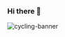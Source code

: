 ### Hi there 👋

<img src="https://res.cloudinary.com/daq5feofb/image/upload/v1702118353/Joshua_Mayhew_2_wjeq1r.png" 
alt="cycling-banner" style="width=100%">

<!--
**jmayheww/jmayheww** is a ✨ _special_ ✨ repository because its `README.md` (this file) appears on your GitHub profile.

Here are some ideas to get you started:

- 🔭 I’m currently working on ...
- 🌱 I’m currently learning ...
- 👯 I’m looking to collaborate on ...
- 🤔 I’m looking for help with ...
- 💬 Ask me about ...
- 📫 How to reach me: ...
- 😄 Pronouns: ...
- ⚡ Fun fact: ...
-->
